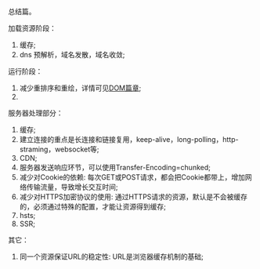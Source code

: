 总结篇。

加载资源阶段：
1. 缓存;
2. dns 预解析，域名发散，域名收敛;


运行阶段：
1. 减少重排序和重绘，详情可见[DOM篇章](../DOM);
2.


服务器处理部分：
1. 缓存;
2. 建立连接的重点是长连接和链接复用，keep-alive，long-polling，http-straming，websocket等;
3. CDN;
4. 服务器发送响应环节，可以使用Transfer-Encoding=chunked;
5. 减少对Cookie的依赖: 每次GET或POST请求，都会把Cookie都带上，增加网络传输流量，导致增长交互时间;
5. 减少对HTTPS加密协议的使用: 通过HTTPS请求的资源，默认是不会被缓存的，必须通过特殊的配置，才能让资源得到缓存;
6. hsts;
7. SSR;

其它：
1. 同一个资源保证URL的稳定性: URL是浏览器缓存机制的基础;
